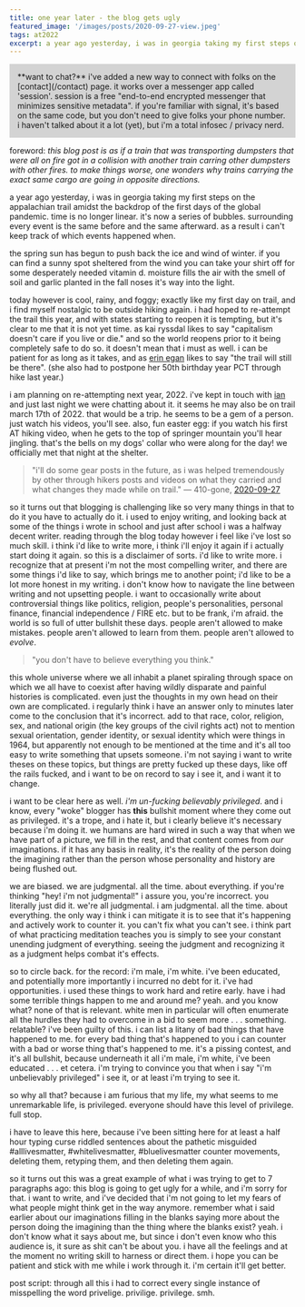 ```yaml
---
title: one year later - the blog gets ugly
featured_image: '/images/posts/2020-09-27-view.jpeg'
tags: at2022
excerpt: a year ago yesterday, i was in georgia taking my first steps on the appalachian trail amidst the backdrop of the first days of the global pandemic. time is no longer linear.
---
```


<div style="background-color: lightgrey; padding: 1em;">**want to chat?** i've added a new way to connect with folks on the [contact](/contact) page. it works over a messenger app called 'session'. session is a free "end-to-end encrypted messenger that minimizes sensitive metadata". if you're familiar with signal, it's based on the same code, but you don't need to give folks your phone number. i haven't talked about it a lot (yet), but i'm a total infosec / privacy nerd.</div>

foreword: *this blog post is as if a train that was transporting dumpsters that were all on fire got in a collision with another train carring other dumpsters with other fires. to make things worse, one wonders why trains carrying the exact same cargo are going in opposite directions.*

a year ago yesterday, i was in georgia taking my first steps on the appalachian trail amidst the backdrop of the first days of the global pandemic. time is no longer linear. it's now a series of bubbles. surrounding every event is the same before and the same afterward. as a result i can't keep track of which events happened when.

the spring sun has begun to push back the ice and wind of winter. if you can find a sunny spot sheltered from the wind you can take your shirt off for some desperately needed vitamin d. moisture fills the air with the smell of soil and garlic planted in the fall noses it's way into the light.

today however is cool, rainy, and foggy; exactly like my first day on trail, and i find myself nostalgic to be outside hiking again. i had hoped to re-attempt the trail this year, and with states starting to reopen it is tempting, but it's clear to me that it is not yet time. as kai ryssdal likes to say "capitalism doesn't care if you live or die." and so the world reopens prior to it being completely safe to do so. it doesn't mean that i must as well. i can be patient for as long as it takes, and as [erin egan](https://www.hiking-thru.com) likes to say "the trail will still be there". (she also had to postpone her 50th birthday year PCT through hike last year.)

i am planning on re-attempting next year, 2022. i've kept in touch with [ian](https://www.youtube.com/channel/UCfabt-ptlW-GAKU2ZXBWA1g) and just last night we were chatting about it. it seems he may also be on trail march 17th of 2022. that would be a trip. he seems to be a gem of a person. just watch his videos, you'll see. also, fun easter egg: if you watch his first AT hiking video, when he gets to the top of springer mountain you'll hear jingling. that's the bells on my dogs' collar who were along for the day! we officially met that night at the shelter.

> "i'll do some gear posts in the future, as i was helped tremendously by other through hikers posts and videos on what they carried and what changes they made while on trail."
&mdash; 410-gone, [2020-09-27](/post/seth-warner-shelter-to-mass-at-approach/)

so it turns out that blogging is challenging like so very many things in that to do it you have to actually do it. i used to enjoy writing, and looking back at some of the things i wrote in school and just after school i was a halfway decent writer. reading through the blog today however i feel like i've lost so much skill. i think i'd like to write more, i think i'll enjoy it again if i actually start doing it again. so this is a disclaimer of sorts. i'd like to write more. i recognize that at present i'm not the most compelling writer, and there are some things i'd like to say, which brings me to another point; i'd like to be a lot more honest in my writing. i don't know how to navigate the line between writing and not upsetting people. i want to occasionally write about controversial things like politics, religion, people's personalities, personal finance, financial independence / FIRE etc. but to be frank, i'm afraid. the world is so full of utter bullshit these days. people aren't allowed to make mistakes. people aren't allowed to learn from them. people aren't allowed to *evolve*.

> "you don't have to believe everything you think."

this whole universe where we all inhabit a planet spiraling through space on which we all have to coexist after having wildly disparate and painful histories is complicated. even just the thoughts in my own head on their own are complicated. i regularly think i have an answer only to minutes later come to the conclusion that it's incorrect. add to that race, color, religion, sex, and national origin (the key groups of the civil rights act) not to mention sexual orientation, gender identity, or sexual identity which were things in 1964, but apparently not enough to be mentioned at the time and it's all too easy to write something that upsets someone. i'm not saying i want to write theses on these topics, but things are pretty fucked up these days, like off the rails fucked, and i want to be on record to say i see it, and i want it to change.

i want to be clear here as well. *i'm un-fucking believably privileged*. and i know, every "woke" blogger has **this** bullshit moment where they come out as privileged. it's a trope, and i hate it, but i clearly believe it's necessary because i'm doing it. we humans are hard wired in such a way that when we have part of a picture, we fill in the rest, and that content comes from *our* imaginations. if it has any basis in reality, it's the reality of the person doing the imagining rather than the person whose personality and history are being flushed out.

we are biased. we are judgmental. all the time. about everything. if you're thinking "hey! i'm not judgmental!" i assure you, you're incorrect. you literally just did it. we're all judgmental. i am judgmental. all the time. about everything. the only way i think i can mitigate it is to see that it's happening and actively work to counter it. you can't fix what you can't see. i think part of what practicing meditation teaches you is simply to see your constant unending judgment of everything. seeing the judgment and recognizing it as a judgment helps combat it's effects.

so to circle back. for the record: i'm male, i'm white. i've been educated, and potentially more importantly i incurred no debt for it. i've had opportunities. i used these things to work hard and retire early. have i had some terrible things happen to me and around me? yeah. and you know what? none of that is relevant. white men in particular will often enumerate all the hurdles they had to overcome in a bid to seem more . . . something. relatable? i've been guilty of this. i can list a litany of bad things that have happened to me. for every bad thing that's happened to you i can counter with a bad or worse thing that's happened to me. it's a pissing contest, and it's all bullshit, because underneath it all i'm male, i'm white, i've been educated . . . et cetera. i'm trying to convince you that when i say "i'm unbelievably privileged" i see it, or at least i'm trying to see it.

so why all that? because i am furious that my life, my what seems to me unremarkable life, is privileged. everyone should have this level of privilege. full stop.

i have to leave this here, because i've been sitting here for at least a half hour typing curse riddled sentences about the pathetic misguided #alllivesmatter, #whitelivesmatter, #bluelivesmatter counter movements, deleting them, retyping them, and then deleting them again.

so it turns out this was a great example of what i was trying to get to 7 paragraphs ago: this blog is going to get ugly for a while, and i'm sorry for that. i want to write, and i've decided that i'm not going to let my fears of what people might think get in the way anymore. remember what i said earlier about our imaginations filling in the blanks saying more about the person doing the imagining than the thing where the blanks exist? yeah. i don't know what it says about me, but since i don't even know who this audience is, it sure as shit can't be about you. i have all the feelings and at the moment no writing skill to harness or direct them. i hope you can be patient and stick with me while i work through it. i'm certain it'll get better.

post script: through all this i had to correct every single instance of misspelling the word privelige. privilige. privilege. smh.
